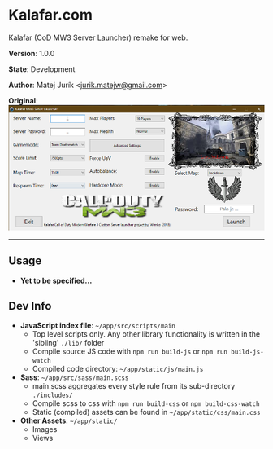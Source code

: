 # Kalafar.com 
Kalafar (CoD MW3 Server Launcher) remake for web.

__Version__: 1.0.0 

__State__: Development

__Author__: Matej Jurík \<jurik.matejw@gmail.com\>

__Original__:
![Original Kalafar Launcher \(img 1/2\)](./app/static/images/original/kalafar-orig.jpeg "Original Kalafar Launcher")
________________________________________________
## Usage
* **__Yet__ to be specified...**

## Dev Info
* **JavaScript index file**: 
    ```~/app/src/scripts/main``` 
    * Top level scripts only. Any other library functionality is written in the 'sibling'
    ```./lib/``` folder
    * Compile source JS code with ```npm run build-js``` or ```npm run build-js-watch```
    * Compiled code directory: ```~/app/static/js/main.js```
* **Sass**:
    ```~/app/src/sass/main.scss```
    * main.scss aggregates every style rule from its sub-directory ```./includes/```
    * Compile scss to css with ```npm run build-css``` or ```npm build-css-watch```
    * Static (compiled) assets can be found in ```~/app/static/css/main.css```
* **Other Assets**:
    ```~/app/static/```
    * Images
    * Views